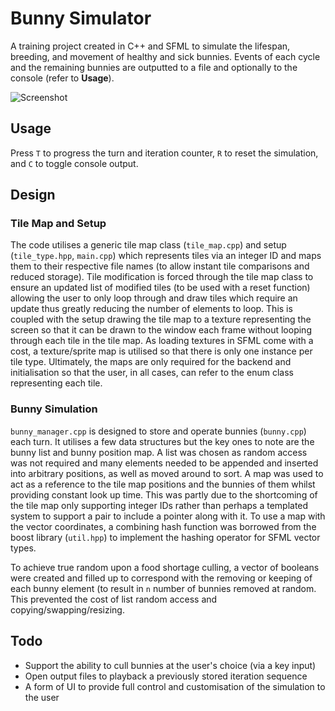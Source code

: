 # Bunny Simulator
A training project created in C++ and SFML to simulate the lifespan, breeding, and movement of healthy and sick bunnies. Events of each cycle and the remaining bunnies are outputted to a file and optionally to the console (refer to __Usage__).

![Screenshot](https://i.imgur.com/sG2jEmr.png)

## Usage
Press `T` to progress the turn and iteration counter, `R` to reset the simulation, and `C` to toggle console output.

## Design

### Tile Map and Setup
The code utilises a generic tile map class (`tile_map.cpp`) and setup (`tile_type.hpp`, `main.cpp`) which represents tiles via an integer ID and maps them to their respective file names (to allow instant tile comparisons and reduced storage). Tile modification is forced through the tile map class to ensure an updated list of modified tiles (to be used with a reset function) allowing the user to only loop through and draw tiles which require an update thus greatly reducing the number of elements to loop. This is coupled with the setup drawing the tile map to a texture representing the screen so that it can be drawn to the window each frame without looping through each tile in the tile map. As loading textures in SFML come with a cost, a texture/sprite map is utilised so that there is only one instance per tile type. Ultimately, the maps are only required for the backend and initialisation so that the user, in all cases, can refer to the enum class representing each tile.

### Bunny Simulation
`bunny_manager.cpp` is designed to store and operate bunnies (`bunny.cpp`) each turn. It utilises a few data structures but the key ones to note are the bunny list and bunny position map. A list was chosen as random access was not required and many elements needed to be appended and inserted into arbitrary positions, as well as moved around to sort. A map was used to act as a reference to the tile map positions and the bunnies of them whilst providing constant look up time. This was partly due to the shortcoming of the tile map only supporting integer IDs rather than perhaps a templated system to support a pair to include a pointer along with it. To use a map with the vector coordinates, a combining hash function was borrowed from the boost library (`util.hpp`) to implement the hashing operator for SFML vector types.

To achieve true random upon a food shortage culling, a vector of booleans were created and filled up to correspond with the removing or keeping of each bunny element (to result in `n` number of bunnies removed at random. This prevented the cost of list random access and copying/swapping/resizing.

## Todo
- Support the ability to cull bunnies at the user's choice (via a key input)
- Open output files to playback a previously stored iteration sequence
- A form of UI to provide full control and customisation of the simulation to the user